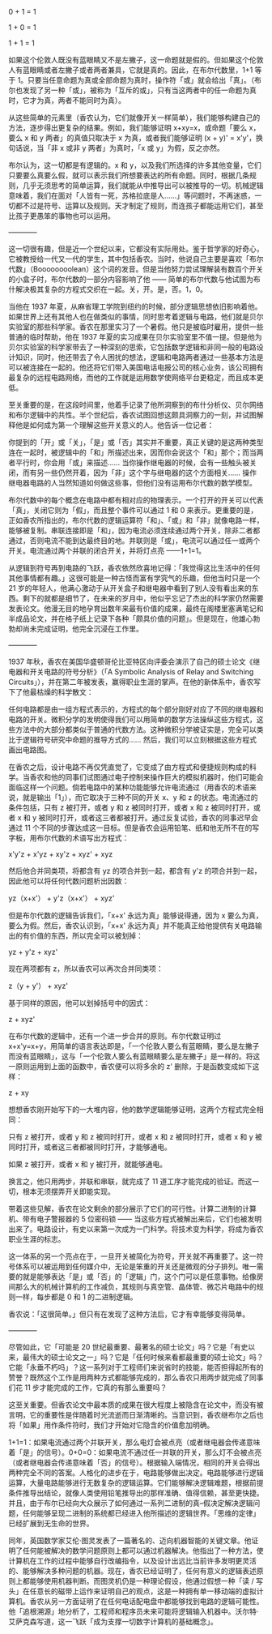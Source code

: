 0 + 1 = 1

1 + 0 = 1

1 + 1 = 1

如果这个伦敦人既没有蓝眼睛又不是左撇子，这一命题就是假的。但如果这个伦敦人有蓝眼睛或者左撇子或者两者兼具，它就是真的。因此，在布尔代数里，1+1 等于 1。只要当任意命题为真或全部命题为真时，操作符「或」就会给出「真」。（布尔也发现了另一种「或」，被称为「互斥的或」，只有当这两者中的任一命题为真时，它才为真，两者不能同时为真）。

从这些简单的元素里（香农认为，它们就像开关一样简单），我们能够构建自己的方法，逐步得出更复杂的结果。例如，我们能够证明 x+xy=x，或命题「要么 x，要么 x 和 y 两者」的真值只取决于 x 为真，或者我们能够证明 (x + y)' = x'y'，换句话说，当「非 x 或非 y 两者」为真时，「x 或 y」为假，反之亦然。

布尔认为，这一切都是有逻辑的。x 和 y，以及我们所选择的许多其他变量，它们只要要么真要么假，就可以表示我们所想要表达的所有命题。同时，根据几条规则，几乎无须思考的简单运算，我们就能从中推导出可以被推导的一切。机械逻辑意味着，我们在面对「人皆有一死，苏格拉底是人……」等问题时，不再迷惑，一切都不过是符号、运算以及规则。天才制定了规则，而连孩子都能运用它们，甚至比孩子更愚笨的事物也可以运用。

————

这一切很有趣，但是近一个世纪以来，它都没有实际用处。鉴于哲学家的好奇心，它被教授给一代又一代的学生，其中包括香农。当时，他说自己主要是喜欢「布尔代数」（Boooooooolean）这个词的发音。但是当他努力尝试理解装有数百个开关的小盒子时，布尔代数的一部分内容影响了他 —— 简单的布尔代数与他试图为布什解决极其复杂的方程式交织在一起。关，开。是，否。1，0。

当他在 1937 年夏，从麻省理工学院到纽约的时候，部分逻辑思想依旧影响着他。如果世界上还有其他人也在做类似的事情，同时思考着逻辑与电路，他们就是贝尔实验室的那些科学家。香农在那里实习了一个暑假。他只是被临时雇用，提供一些普通的临时帮助，他在 1937 年夏的实习成果在贝尔实验室里不值一提。但是他为贝尔实验室的科学家带去了一种深刻的思索，它包括数学逻辑和非同一般的电路设计知识，同时，他还带去了令人困扰的想法，逻辑和电路两者通过一些基本方法是可以被连接在一起的。他还将它们带入美国电话电报公司的核心业务，该公司拥有最复杂的远程电路网络，而他的工作就是运用数学使网络平台更稳定，而且成本更低。

至关重要的是，在这段时间里，他着手记录了他所洞察到的布什分析仪、贝尔网络和布尔逻辑中的共性。半个世纪后，香农试图回想这颇具洞察力的一刻，并试图解释他是如何成为第一个理解这些开关意义的人。他告诉一位记者：

你提到的「开」或「关」，「是」或「否」其实并不重要，真正关键的是这两种类型连在一起时，被逻辑中的「和」所描述出来，因而你会说这个「和」那个；而当两者平行时，你会用「或」来描述…… 当你操作继电器的时候，会有一些触头被关闭，而有另一些仍然开着，因为「非」这个字与继电器的这个方面相关…… 操作继电器电路的人当然知道如何做这些事，但他们没有运用布尔代数的数学模型。

布尔代数中的每个概念在电路中都有相对应的物理表示。一个打开的开关可以代表「真」，关闭它则为「假」，而且整个事件可以通过 1 和 0 来表示。更重要的是，正如香农所指出的，布尔代数的逻辑运算符「和」、「或」和「非」就像电路一样，能够被复制。串联连接即是「和」，因为电流必须连续通过两个开关，除非二者都通过，否则电流不能到达最终目的地。并联则是「或」，电流可以通过任一或两个开关。电流通过两个并联的闭合开关，并将灯点亮 ——1+1=1。

从逻辑到符号再到电路的飞跃，香农依然欣喜地记得：「我觉得这比生活中的任何其他事情都有趣。」这很可能是一种古怪而富有学究气的乐趣，但他当时只是一个 21 岁的年轻人，他满心激动于从开关盒子和继电器中看到了别人没有看出来的东西。剩下的就都是细节了，在未来的岁月中，他似乎忘记了杰出的科学家仍然需要发表论文。他漫无目的地孕育出数年来最有价值的成果，最终在阁楼里塞满笔记和半成品论文，并在格子纸上记录下各种「颇具价值的问题」。但是现在，他雄心勃勃却尚未完成证明，他完全沉浸在工作里。

————

1937 年秋，香农在美国华盛顿哥伦比亚特区向评委会演示了自己的硕士论文《继电器和开关电路的符号分析》（「A Symbolic Analysis of Relay and Switching Circuits」），并在第二年被发表，赢得职业生涯的掌声。在他的新体系中，香农写下了他最枯燥的科学散文：

任何电路都是由一组方程式表示的，方程式的每个部分刚好对应了不同的继电器和电路的开关。微积分学的发明使得我们可以用简单的数学方法操纵这些方程式，这些方法中的大部分都类似于普通的代数方法。这种微积分学被证实是，完全可以类比于逻辑符号研究中命题的推导方式的…… 然后，我们可以立刻根据这些方程式画出电路图。

在香农之后，设计电路不再仅凭直觉了，它变成了由方程式和便捷规则构成的科学。当香农和他的同事们试图通过电子控制来操作巨大的模拟机器时，他们可能会面临这样一个问题。倘若电路中的某种功能能够允许电流通过（用香农的术语来说，就是输出「1」），而它取决于三种不同的开关 x、y 和 z 的状态。电流通过的条件包括，只有 z 被打开，或者 y 和 z 被同时打开，或者 x 和 z 被同时打开，或者 x 和 y 被同时打开，或者这三者都被打开。通过反复试验，香农的同事迟早会通过 11 个不同的步骤达成这一目标。但是香农会运用铅笔、纸和他无所不在的写字板，用布尔代数的术语写出方程式：

x'y'z + x'yz + xy'z + xyz' + xyz

然后他合并同类项，将都含有 yz 的项合并到一起，都含有 y'z 的项合并到一起，因此他可以将任何代数问题析出因数：

yz（x+x'） + y'z（x+x'） + xyz'

但是布尔代数的逻辑告诉我们，「x+x' 永远为真」能够说得通，因为 x 要么为真，要么为假。然后，香农认识到，「x+x' 永远为真」并不能真正给他提供有关电路输出的有价值的东西，所以完全可以被划掉：

yz + y'z + xyz'

现在两项都有 z，所以香农可以再次合并同类项：

z（y + y'） + xyz'

基于同样的原因，他可以划掉括号中的因式：

z + xyz'

在布尔代数的逻辑中，还有一个进一步合并的原则。布尔代数证明过 x+x'y=x+y，用简单的语言表达即是，「一个伦敦人要么有蓝眼睛，要么是左撇子而没有蓝眼睛」，这与「一个伦敦人要么有蓝眼睛要么是左撇子」是一样的。将这一原则运用到上面的函数中，香农便可以将多余的 z' 删除，于是函数变成如下这样：

z + xy

想想香农刚开始写下的一大堆内容，他的数学逻辑能够证明，这两个方程式完全相同：

只有 z 被打开，或者 y 和 z 被同时打开，或者 x 和 z 被同时打开，或者 x 和 y 被同时打开，或者这三者都被同时打开，才能够通电。

如果 z 被打开，或者 x 和 y 被打开，就能够通电。

换言之，他只用两步，并联和串联，就完成了 11 道工序才能完成的验证。而这一切，根本无须摆弄开关即能实现。

带着这些见解，香农在论文剩余的部分展示了它们的可行性。计算二进制的计算机、带有电子警报器的 5 位密码锁 —— 当这些方程式被解出来后，它们也被发明出来了。电路设计，有史以来第一次成为一门科学。将技术变为科学，将成为香农职业生涯的标志。

这一体系的另一个亮点在于，一旦开关被简化为符号，开关就不再重要了。这一符号体系可以被运用到任何媒介中，无论是笨重的开关还是微观的分子排列。唯一需要的就是能够表达「是」或「否」的「逻辑」门，这个门可以是任意事物。给像房间那么大的机械计算机的工作减负，其规则与真空管、晶体管、微芯片电路中的规则一样，每步都是 0 和 1 的二进制逻辑。

香农说：「这很简单。」但只有在发现了这种方法后，它才有幸能够变得简单。

————

尽管如此，它「可能是 20 世纪最重要、最著名的硕士论文」吗？它是「有史以来，最伟大的硕士论文之一」吗？它是「任何时候来看都最重要的硕士论文」吗？它能「永垂不朽吗」？这一系列对于工程师们来说省时的技能，能否担得起所有的赞誉？既然这个工作是用两种方式都能够完成的，那么香农只用两步就完成了同事们花 11 步才能完成的工作，它真的有那么重要吗？

这至关重要。但香农论文中最本质的成果在很大程度上被隐含在论文中，而没有被言明，它的重要性是伴随着时光流逝而日渐清晰的。当意识到，香农继布尔之后也将「如果」用作条件符时，我们才开始对它隐含的价值愈加明确。

1+1=1：如果电流通过两个并联开关，那么电灯会被点亮（或者继电器会传递意味着「是」的信号）。0+0=0：如果电流不通过任一并联的开关，那么灯不会被点亮（或者继电器会传递意味着「否」的信号）。根据输入端情况，相同的开关会得出两种完全不同的答案。人格化的进步在于，电路能够做出决定。电路能够进行逻辑运算，大量电路能够进行无数复杂的逻辑运算。它们能够解决逻辑难题，根据前提条件推导出结论，就像人类使用铅笔推导出的那样准确、值得信赖，甚至更快捷。并且，由于布尔已经向大众展示了如何通过一系列二进制的真–假决定解决逻辑问题，任何能够呈现二进制的系统都已经进入他所描述的逻辑世界。「思维的定律」已经扩展到无生命的世界。

同年，英国数学家艾伦·图灵发表了一篇著名的、迈向机器智能的关键文章。他证明了任何能被解决的数学问题原则上都可以通过机器解决。他指出了一种方法，使计算机在工作的过程中能够自行改编指令，以及设计出远比当前许多发明更灵活的、能够解决多种问题的机器。现在，香农已经证明了，任何有意义的逻辑表述原则上都能够使用机器判断。而图灵机仍是一种理论假设，他通过假想一种「读 / 写头」在任意长的磁带上运作来证明自己的观点，这是一种拥有单一移动端的虚拟计算机。香农从另一方面证明了在任何电话配电盘中都能够找到电路的逻辑可能性。他「追根溯源」地分析了，工程师和程序员未来可能将逻辑输入机器中。沃尔特·艾萨克森写道，这一飞跃「成为支撑一切数字计算机的基础概念」。

